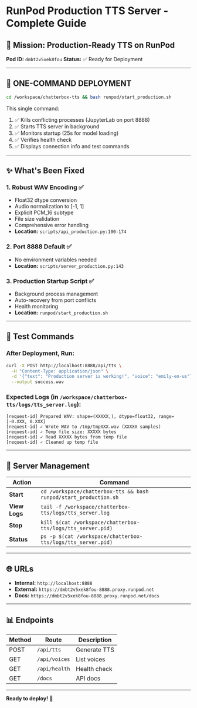 # RunPod Production TTS Server - Complete Guide

## 🎯 Mission: Production-Ready TTS on RunPod

**Pod ID:** `dmbt2v5xek8fou`
**Status:** ✅ Ready for Deployment

---

## 🚀 ONE-COMMAND DEPLOYMENT

```bash
cd /workspace/chatterbox-tts && bash runpod/start_production.sh
```

This single command:
1. ✅ Kills conflicting processes (JupyterLab on port 8888)
2. ✅ Starts TTS server in background
3. ✅ Monitors startup (25s for model loading)
4. ✅ Verifies health check
5. ✅ Displays connection info and test commands

---

## ✨ What's Been Fixed

### 1. Robust WAV Encoding ✅
- Float32 dtype conversion
- Audio normalization to [-1, 1]
- Explicit PCM_16 subtype
- File size validation
- Comprehensive error handling
- **Location:** `scripts/api_production.py:100-174`

### 2. Port 8888 Default ✅
- No environment variables needed
- **Location:** `scripts/server_production.py:143`

### 3. Production Startup Script ✅
- Background process management
- Auto-recovery from port conflicts
- Health monitoring
- **Location:** `runpod/start_production.sh`

---

## 🧪 Test Commands

### After Deployment, Run:

```bash
curl -X POST http://localhost:8888/api/tts \
  -H "Content-Type: application/json" \
  -d '{"text": "Production server is working!", "voice": "emily-en-us"}' \
  --output success.wav
```

### Expected Logs (in `/workspace/chatterbox-tts/logs/tts_server.log`):

```
[request-id] Prepared WAV: shape=(XXXXX,), dtype=float32, range=[-0.XXX, 0.XXX]
[request-id] ✓ Wrote WAV to /tmp/tmpXXX.wav (XXXXX samples)
[request-id] ✓ Temp file size: XXXXX bytes
[request-id] ✓ Read XXXXX bytes from temp file
[request-id] ✓ Cleaned up temp file
```

---

## 📝 Server Management

| Action | Command |
|--------|---------|
| **Start** | `cd /workspace/chatterbox-tts && bash runpod/start_production.sh` |
| **View Logs** | `tail -f /workspace/chatterbox-tts/logs/tts_server.log` |
| **Stop** | `kill $(cat /workspace/chatterbox-tts/logs/tts_server.pid)` |
| **Status** | `ps -p $(cat /workspace/chatterbox-tts/logs/tts_server.pid)` |

---

## 🌐 URLs

- **Internal:** `http://localhost:8888`
- **External:** `https://dmbt2v5xek8fou-8888.proxy.runpod.net`
- **Docs:** `https://dmbt2v5xek8fou-8888.proxy.runpod.net/docs`

---

## 📊 Endpoints

| Method | Route | Description |
|--------|-------|-------------|
| POST | `/api/tts` | Generate TTS |
| GET | `/api/voices` | List voices |
| GET | `/api/health` | Health check |
| GET | `/docs` | API docs |

---

**Ready to deploy!** 🚀
